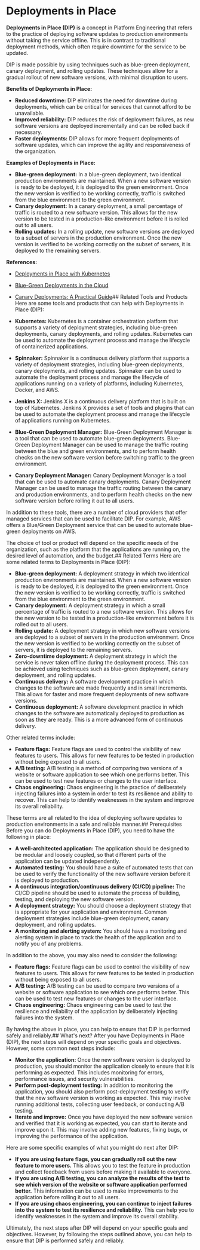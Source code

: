 # Deployments in Place 
**Deployments in Place (DIP)** is a concept in Platform Engineering that refers to the practice of deploying software updates to production environments without taking the service offline. This is in contrast to traditional deployment methods, which often require downtime for the service to be updated.

DIP is made possible by using techniques such as blue-green deployment, canary deployment, and rolling updates. These techniques allow for a gradual rollout of new software versions, with minimal disruption to users.

**Benefits of Deployments in Place:**

* **Reduced downtime:** DIP eliminates the need for downtime during deployments, which can be critical for services that cannot afford to be unavailable.
* **Improved reliability:** DIP reduces the risk of deployment failures, as new software versions are deployed incrementally and can be rolled back if necessary.
* **Faster deployments:** DIP allows for more frequent deployments of software updates, which can improve the agility and responsiveness of the organization.

**Examples of Deployments in Place:**

* **Blue-green deployment:** In a blue-green deployment, two identical production environments are maintained. When a new software version is ready to be deployed, it is deployed to the green environment. Once the new version is verified to be working correctly, traffic is switched from the blue environment to the green environment.
* **Canary deployment:** In a canary deployment, a small percentage of traffic is routed to a new software version. This allows for the new version to be tested in a production-like environment before it is rolled out to all users.
* **Rolling updates:** In a rolling update, new software versions are deployed to a subset of servers in the production environment. Once the new version is verified to be working correctly on the subset of servers, it is deployed to the remaining servers.

**References:**

* [Deployments in Place with Kubernetes](https://kubernetes.io/docs/concepts/workloads/controllers/deployment/#deployments-in-place)
* [Blue-Green Deployments in the Cloud](https://www.nginx.com/blog/blue-green-deployments-in-the-cloud/)
* [Canary Deployments: A Practical Guide](https://martinfowler.com/articles/canary-release.html)## Related Tools and Products
Here are some tools and products that can help with Deployments in Place (DIP):

* **Kubernetes:** Kubernetes is a container orchestration platform that supports a variety of deployment strategies, including blue-green deployments, canary deployments, and rolling updates. Kubernetes can be used to automate the deployment process and manage the lifecycle of containerized applications.
* **Spinnaker:** Spinnaker is a continuous delivery platform that supports a variety of deployment strategies, including blue-green deployments, canary deployments, and rolling updates. Spinnaker can be used to automate the deployment process and manage the lifecycle of applications running on a variety of platforms, including Kubernetes, Docker, and AWS.
* **Jenkins X:** Jenkins X is a continuous delivery platform that is built on top of Kubernetes. Jenkins X provides a set of tools and plugins that can be used to automate the deployment process and manage the lifecycle of applications running on Kubernetes.
* **Blue-Green Deployment Manager:** Blue-Green Deployment Manager is a tool that can be used to automate blue-green deployments. Blue-Green Deployment Manager can be used to manage the traffic routing between the blue and green environments, and to perform health checks on the new software version before switching traffic to the green environment.
* **Canary Deployment Manager:** Canary Deployment Manager is a tool that can be used to automate canary deployments. Canary Deployment Manager can be used to manage the traffic routing between the canary and production environments, and to perform health checks on the new software version before rolling it out to all users.

In addition to these tools, there are a number of cloud providers that offer managed services that can be used to facilitate DIP. For example, AWS offers a Blue/Green Deployment service that can be used to automate blue-green deployments on AWS.

The choice of tool or product will depend on the specific needs of the organization, such as the platform that the applications are running on, the desired level of automation, and the budget.## Related Terms
Here are some related terms to Deployments in Place (DIP):

* **Blue-green deployment:** A deployment strategy in which two identical production environments are maintained. When a new software version is ready to be deployed, it is deployed to the green environment. Once the new version is verified to be working correctly, traffic is switched from the blue environment to the green environment.
* **Canary deployment:** A deployment strategy in which a small percentage of traffic is routed to a new software version. This allows for the new version to be tested in a production-like environment before it is rolled out to all users.
* **Rolling update:** A deployment strategy in which new software versions are deployed to a subset of servers in the production environment. Once the new version is verified to be working correctly on the subset of servers, it is deployed to the remaining servers.
* **Zero-downtime deployment:** A deployment strategy in which the service is never taken offline during the deployment process. This can be achieved using techniques such as blue-green deployment, canary deployment, and rolling updates.
* **Continuous delivery:** A software development practice in which changes to the software are made frequently and in small increments. This allows for faster and more frequent deployments of new software versions.
* **Continuous deployment:** A software development practice in which changes to the software are automatically deployed to production as soon as they are ready. This is a more advanced form of continuous delivery.

Other related terms include:

* **Feature flags:** Feature flags are used to control the visibility of new features to users. This allows for new features to be tested in production without being exposed to all users.
* **A/B testing:** A/B testing is a method of comparing two versions of a website or software application to see which one performs better. This can be used to test new features or changes to the user interface.
* **Chaos engineering:** Chaos engineering is the practice of deliberately injecting failures into a system in order to test its resilience and ability to recover. This can help to identify weaknesses in the system and improve its overall reliability.

These terms are all related to the idea of deploying software updates to production environments in a safe and reliable manner.## Prerequisites
Before you can do Deployments in Place (DIP), you need to have the following in place:

* **A well-architected application:** The application should be designed to be modular and loosely coupled, so that different parts of the application can be updated independently.
* **Automated testing:** You should have a suite of automated tests that can be used to verify the functionality of the new software version before it is deployed to production.
* **A continuous integration/continuous delivery (CI/CD) pipeline:** The CI/CD pipeline should be used to automate the process of building, testing, and deploying the new software version.
* **A deployment strategy:** You should choose a deployment strategy that is appropriate for your application and environment. Common deployment strategies include blue-green deployment, canary deployment, and rolling updates.
* **A monitoring and alerting system:** You should have a monitoring and alerting system in place to track the health of the application and to notify you of any problems.

In addition to the above, you may also need to consider the following:

* **Feature flags:** Feature flags can be used to control the visibility of new features to users. This allows for new features to be tested in production without being exposed to all users.
* **A/B testing:** A/B testing can be used to compare two versions of a website or software application to see which one performs better. This can be used to test new features or changes to the user interface.
* **Chaos engineering:** Chaos engineering can be used to test the resilience and reliability of the application by deliberately injecting failures into the system.

By having the above in place, you can help to ensure that DIP is performed safely and reliably.## What's next?
After you have Deployments in Place (DIP), the next steps will depend on your specific goals and objectives. However, some common next steps include:

* **Monitor the application:** Once the new software version is deployed to production, you should monitor the application closely to ensure that it is performing as expected. This includes monitoring for errors, performance issues, and security vulnerabilities.
* **Perform post-deployment testing:** In addition to monitoring the application, you should also perform post-deployment testing to verify that the new software version is working as expected. This may involve running additional tests, collecting user feedback, or conducting A/B testing.
* **Iterate and improve:** Once you have deployed the new software version and verified that it is working as expected, you can start to iterate and improve upon it. This may involve adding new features, fixing bugs, or improving the performance of the application.

Here are some specific examples of what you might do next after DIP:

* **If you are using feature flags, you can gradually roll out the new feature to more users.** This allows you to test the feature in production and collect feedback from users before making it available to everyone.
* **If you are using A/B testing, you can analyze the results of the test to see which version of the website or software application performed better.** This information can be used to make improvements to the application before rolling it out to all users.
* **If you are using chaos engineering, you can continue to inject failures into the system to test its resilience and reliability.** This can help you to identify weaknesses in the system and improve its overall stability.

Ultimately, the next steps after DIP will depend on your specific goals and objectives. However, by following the steps outlined above, you can help to ensure that DIP is performed safely and reliably.